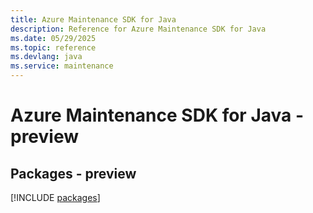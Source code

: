 ```yaml
---
title: Azure Maintenance SDK for Java
description: Reference for Azure Maintenance SDK for Java
ms.date: 05/29/2025
ms.topic: reference
ms.devlang: java
ms.service: maintenance
---
```

# Azure Maintenance SDK for Java - preview
## Packages - preview
[!INCLUDE [packages](maintenance-index.md)]